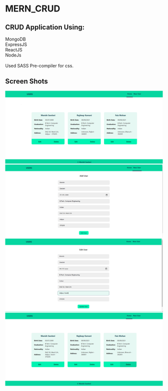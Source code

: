 # MERN_CRUD

## CRUD Application Using:

MongoDB<br/>
ExpressJS<br/>
ReactJS<br/>
NodeJs<br/>
<br/>
Used SASS Pre-compiler for css.

## Screen Shots

<div align="center">
  <img src="./snapshots/1.png" width="700px"/>
</div>

<div align="center">
  <img src="./snapshots/2.png" width="700px"/>
</div>

<div align="center">
  <img src="./snapshots/3.png" width="700px"/>
</div>

<div align="center">
  <img src="./snapshots/4.png" width="700px"/>
</div>
